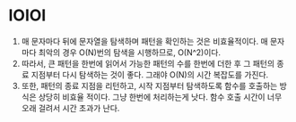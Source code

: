 # IOIOI

1. 매 문자마다 뒤에 문자열을 탐색하며 패턴을 확인하는 것은 비효율적이다. 매 문자마다 최악의 경우 O(N)번의 탐색을 시행하므로, O(N^2)이다.
2. 따라서, 큰 패턴을 한번에 읽어서 가능한 패턴의 수를 한번에 더한 후 그 패턴의 종료 지점부터 다시 탐색하는 것이 좋다. 그래야 O(N)의 시간 복잡도를 가진다.
3. 또한, 패턴의 종료 지점을 리턴하고, 시작 지점부터 탐색하도록 함수를 호출하는 방식은 상당히 비효율 적이다. 그냥 한번에 처리하는게 낫다. 함수 호출 시간이 너무 오래 걸려서 시간 초과가 난다.

